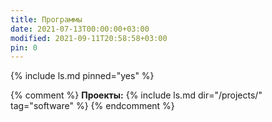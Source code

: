 ```yaml
---
title: Программы
date: 2021-07-13T00:00:00+03:00
modified: 2021-09-11T20:58:58+03:00
pin: 0
---
```


{% include ls.md pinned="yes" %}

{% comment %}
**Проекты:**
{% include ls.md dir="/projects/" tag="software" %}
{% endcomment %}


<!-- 
## Программы для винды
{% include ls.md tag="windows" %}

## Для андроидов
{% include ls.md tag="android" %}

## МОИ ПРОГРАММЫ
{% include ls.md tag="projects" %}

## Полезное для работы
{% include ls.md tag="work" %}

## Обработка медиа
{% include ls.md tag="media" %}

## Веб-сервисы
{% include ls.md tag="web" %}-->

  
